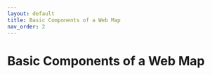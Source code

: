 ```yaml
---
layout: default
title: Basic Components of a Web Map
nav_order: 2
---
```


# Basic Components of a Web Map
